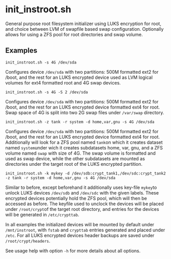 # init_instroot.sh

General purpose root filesystem initializer using LUKS encryption for root, and choice between LVM of swapfile based swap configuration. Optionally allows for using a ZFS pool for root directories and swap volume.

## Examples

    init_instroot.sh -s 4G /dev/sda

Configures device `/dev/sda` with two partitions: 500M formatted ext2 for /boot, and the rest for an LUKS encrypted device used as LVM logical volumes for ext4 formatted root and 4G swap devices.

    init_instroot.sh -s 4G -S 2 /dev/sda

Configures device `/dev/sda` with two partitions: 500M formatted ext2 for /boot, and the rest for an LUKS encrypted device formatted ext4 for root. Swap space of 4G is split into two 2G swap files under `/var/swap` directory.

    init_instroot.sh -z tank -r system -d home,var,gnu -s 4G /dev/sda

Configures device `/dev/sda` with two partitions: 500M formatted ext2 for /boot, and the rest for an LUKS encrypted device formatted ext4 for root. Additionally will look for a ZFS pool named `tank`on which it creates dataset named `system`under wich it creates subdatasets home, var, gnu, and a ZFS volume named `swap` with size of 4G. The swap volume is formatted and used as swap device, while the other subdatasets are mounted as directories under the target root of the LUKS encrypted partition. 

    init_instroot.sh -k mykey -d /dev/sdb:crypt_tank1,/dev/sdc:crypt_tank2
    -z tank -r system -d home,var,gnu -s 4G /dev/sda

Similar to before, except beforehand it additionally uses key-file `mykey`to unlock LUKS devices `/dev/sdb` and `/dev/sdc` with the given labels. These encrypted devices potentially hold the ZFS pool, which will then be accessed as before. The keyfile used to unclock the devices will be placed under `/root/crypt`of the target root directory, and entries for the devices will be generated in `/etc/crypttab`.

In all examples the initialized devices will be mounted by default under `/mnt/instroot`, with `fstab` and `crypttab` entries generated and placed under `/etc`. For all LUKS encrypted devices header backups are saved under `/root/crypt/headers`.

See usage help with option `-h` for more details about all options.
